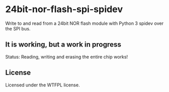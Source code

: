 # 24bit-nor-flash-spi-spidev
Write to and read from a 24bit NOR flash module with Python 3 spidev over the SPI bus.

## It is working, but a work in progress
Status: Reading, writing and erasing the entire chip works!

## License
Licensed under the WTFPL license.
